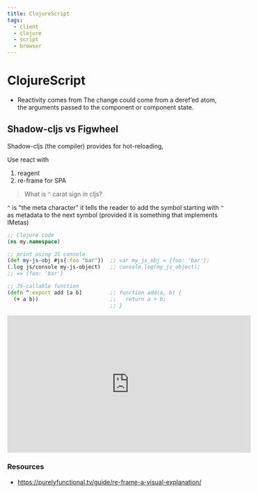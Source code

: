 ```yaml
---
title: ClojureScript
tags:
  - client
  - clojure
  - script
  - browser
---
```


# ClojureScript

<TagLinks />

- Reactivity comes from The change could come from a deref’ed atom, the arguments passed to the component or component state.

## Shadow-cljs vs Figwheel

Shadow-cljs (the compiler) provides for hot-reloading,

Use react with

1. reagent
2. re-frame for SPA

> What is `^` carat sign in cljs?

`^` is "the meta character" it tells the reader to add the symbol starting with `^` as metadata to the next symbol (provided it is something that implements IMetas)

```clojure
;; Clojure code
(ns my.namespace)

;; print using JS console
(def my-js-obj #js{:foo "bar"})  ;; var my_js_obj = {foo: 'bar'};
(.log js/console my-js-object)   ;; console.log(my_js_object);
;; => {foo: 'bar'}

;; JS-callable function
(defn ^:export add [a b]         ;; function add(a, b) {
  (+ a b))                       ;;   return a + b;
                                 ;; }
```

<iframe width="560" height="315" src="https://www.youtube.com/embed/JCY_cHzklRs" title="YouTube video player" frameborder="0" allow="accelerometer; autoplay; clipboard-write; encrypted-media; gyroscope; picture-in-picture" allowfullscreen></iframe>

### Resources

- https://purelyfunctional.tv/guide/re-frame-a-visual-explanation/

<Footer />
